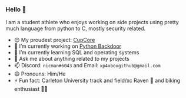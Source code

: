 ### Hello 👋

I am a student athlete who enjoys working on side projects using pretty much language from python to C, mostly security related.

- 😊 My proudest project: [CupCore](https://github.com/Grub4K/CupCore-dist)
- 🔭 I’m currently working on [Python Backdoor](https://github.com/xp4xbox/Python-Backdoor)
- 🌱 I’m currently learning SQL and operating systems
- 💬 Ask me about anything related to my projects
- 📫 Discord: `nicman#6043` and Email: `xp4xboxgithub@gmail.com`
- 😄 Pronouns: Him/He
- ⚡ Fun fact: Carleton University track and field/xc Raven 🏃 and biking enthusiast 🚵‍♂️
